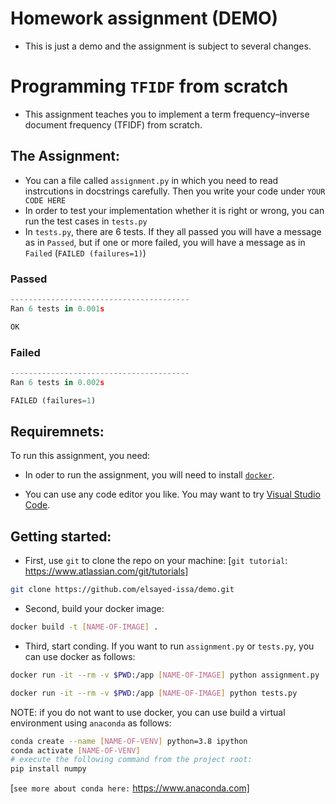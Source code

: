 # Homework assignment (DEMO)

- This is just a demo and the assignment is subject to several changes.

# Programming `TFIDF` from scratch

- This assignment teaches you to implement a term frequency–inverse document frequency (TFIDF) from scratch.

## The Assignment:

- You can a file called `assignment.py` in which you need to read instrcutions in docstrings carefully. Then you write your code under `YOUR CODE HERE`
- In order to test your implementation whether it is right or wrong, you can run the test cases in `tests.py`
- In `tests.py`, there are 6 tests. If they all passed you will have a message as in `Passed`, but if one or more failed, you will have a message as in `Failed` (`FAILED (failures=1)`)

### Passed

```python
----------------------------------------
Ran 6 tests in 0.001s

OK
```
### Failed
```python
----------------------------------------
Ran 6 tests in 0.002s

FAILED (failures=1)
```

## Requiremnets:

To run this assignment, you need:

- In oder to run the assignment, you will need to install [`docker`](https://docs.docker.com/install/). 

- You can use any code editor you like.  You may want to try [Visual Studio Code](https://code.visualstudio.com/).


## Getting started:

- First, use `git` to clone the repo on your machine: [`git tutorial`: https://www.atlassian.com/git/tutorials]

```bash
git clone https://github.com/elsayed-issa/demo.git
```

- Second, build your docker image:

```bash
docker build -t [NAME-OF-IMAGE] .
```

- Third, start conding. If you want to run `assignment.py` or `tests.py`, you can use docker as follows:

```bash
docker run -it --rm -v $PWD:/app [NAME-OF-IMAGE] python assignment.py
```

```bash
docker run -it --rm -v $PWD:/app [NAME-OF-IMAGE] python tests.py
```

NOTE: if you do not want to use docker, you can use build a virtual environment using `anaconda` as follows:

```bash
conda create --name [NAME-OF-VENV] python=3.8 ipython
conda activate [NAME-OF-VENV]
# execute the following command from the project root:
pip install numpy
```

[`see more about conda here:` https://www.anaconda.com]